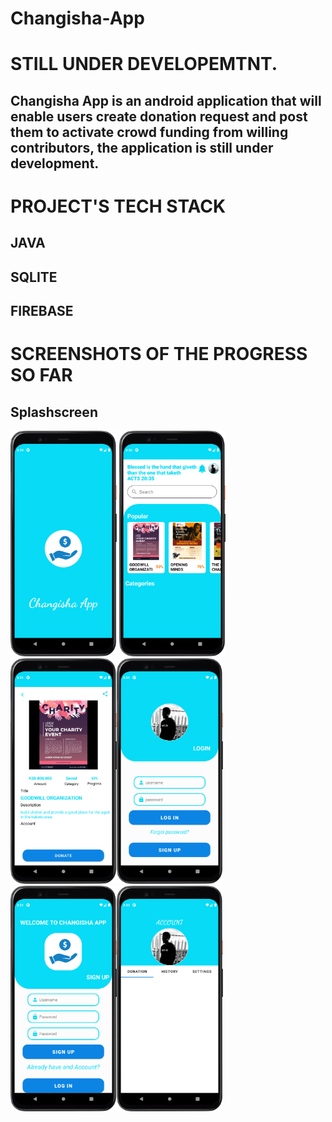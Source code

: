 # Changisha-App
# STILL UNDER DEVELOPEMTNT.
## Changisha App is an android application that will enable users create donation request and post them to activate crowd funding from willing contributors, the application is still under development.
# PROJECT'S TECH STACK
## JAVA
## SQLITE
## FIREBASE

# SCREENSHOTS OF THE PROGRESS SO FAR
## Splashscreen
<img src="images/splash.png" width="170" > <img src="images/home.png" width="170" >
<img src="images/donationitem.png" width="170" ><img src="images/login.png" width="170" >
<img src="images/signup.png" width="170" ><img src="images/profile.png" width="170" >
